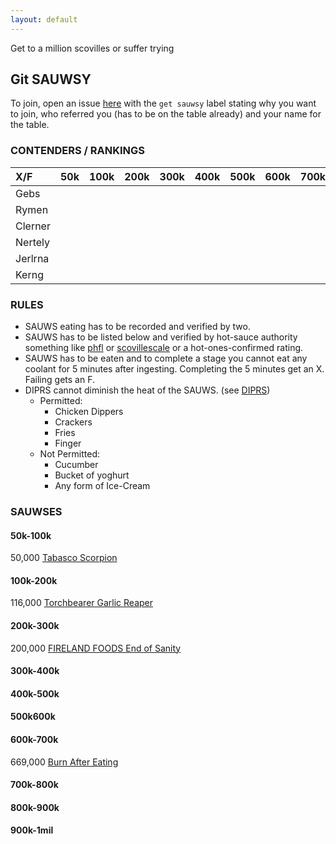 ```yaml
---
layout: default
---
```

Get to a million scovilles or suffer trying

## Git SAUWSY
To join, open an issue [here](https://github.com/Sth0nian/amillionhot/issues) with the `get sauwsy` label stating why you want to join, who referred you (has to be on the table already) and your name for the table.

### CONTENDERS / RANKINGS

| X/F     | 50k  | 100k | 200k | 300k | 400k | 500k | 600k | 700k | 800k | 900k+     |
|:--------|:-----|:-----|:-----|:-----|:-----|:-----|:-----|:-----|:-----|:----------|
| Gebs    |      |      |      |      |      |      |      |      |      |           |
| Rymen   |      |      |      |      |      |      |      |      |      |           |
| Clerner |      |      |      |      |      |      |      |      |      |           |
| Nertely |      |      |      |      |      |      |      |      |      |           |
| Jerlrna |      |      |      |      |      |      |      |      |      |           |
| Kerng   |      |      |      |      |      |      |      |      |      |           |


### RULES

- SAUWS eating has to be recorded and verified by two.
- SAUWS has to be listed below and verified by hot-sauce authority something like [phfl](https://pepperheadsforlife.com/hot-sauce-scale/) or [scovillescale](https://www.scovillescale.org/hot-sauce-scoville-scale/) or a hot-ones-confirmed rating.
- SAUWS has to be eaten and to complete a stage you cannot eat any coolant for 5 minutes after ingesting. Completing the 5 minutes get an X. Failing gets an F.
- DIPRS cannot diminish the heat of the SAUWS. (see [DIPRS](#DIPRS))
  - Permitted:
    - Chicken Dippers
    - Crackers
    - Fries
    - Finger
  - Not Permitted:
    - Cucumber
    - Bucket of yoghurt
    - Any form of Ice-Cream

### SAUWSES
#### 50k-100k
50,000 [Tabasco Scorpion](https://www.amazon.nl/Tabasco-Country-Store-TABASCO%C2%AE-Scorpion/dp/B085P5HSN6/ref=sr_1_2?__mk_nl_NL=%C3%85M%C3%85%C5%BD%C3%95%C3%91&dchild=1&keywords=scorpion+tabasco&qid=1612443425&sr=8-2)
#### 100k-200k
116,000 [Torchbearer Garlic Reaper](https://www.reddit.com/r/spicy/comments/agzflj/hot_ones_season_8_lineup_revealed/)
#### 200k-300k
200,000 [FIRELAND FOODS End of Sanity](https://www.amazon.co.uk/FIRELAND-Sanity-Hot-Sauce-200-000-Scoville/dp/B00OY93SB6)
#### 300k-400k

#### 400k-500k

#### 500k600k

#### 600k-700k
669,000 [Burn After Eating](https://www.amazon.com/Featured-Scalding-Sauce-Preservatives-Extracts/dp/B0841QPY4L)
#### 700k-800k

#### 800k-900k

#### 900k-1mil




